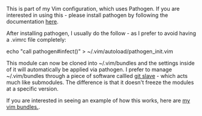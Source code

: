 This is part of my Vim configuration, which uses Pathogen. If you
are interested in using this - please install pathogen by following
the documentation [here](https://github.com/tpope/vim-pathogen).

After installing pathogen, I usually do the follow - as I prefer to
avoid having a .vimrc file completely:

  echo "call pathogen#infect()" > ~/.vim/autoload/pathogen_init.vim

This module can now be cloned into ~/.vim/bundles and the settings
inside of it will automatically be applied via pathogen. I prefer
to manage ~/.vim/bundles through a piece of software callled
[git slave](http://gitslave.sourceforge.net/) - which acts much
like submodules. The difference is that it doesn't freeze the
modules at a specific version.

If you are interested in seeing an example of how this works, here
are [my vim bundles.](https://github.com/monokrome/vim-bundles).

